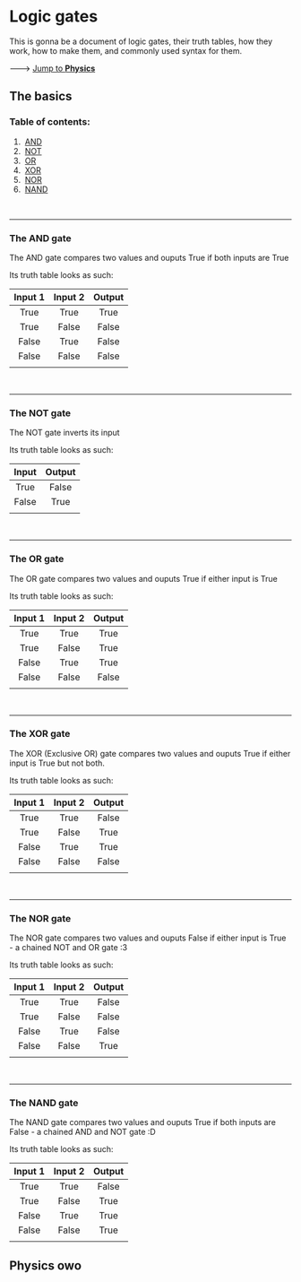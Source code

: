 # Logic gates  

This is gonna be a document of logic gates, their truth tables, how they work, how to make them, and commonly used syntax for them.  

​---> [Jump to **Physics**](#physics-owo)  

## The basics  

### Table of contents:​  

1. ​ [AND](#the-and-gate)​  
2. ​ [NOT](#the-not-gate)​  
3. ​ [OR](#the-or-gate)​  
4. ​ [XOR](#the-xor-gate)​  
5. ​ [NOR](#the-nor-gate)​  
6. ​ [NAND](#the-nand-gate)​  

​  

---  

### The AND gate  

The AND gate compares two values and ouputs True if both inputs are True  

Its truth table looks as such:​  

| Input 1 | Input 2 | Output |  
| :-----: | :-----: | :----: |  
| True    | True    | True   |  
| True    | False   | False  |  
| False   | True    | False  |  
| False   | False   | False  |  
| | | |  

​

---  

### The NOT gate  

The NOT gate inverts its input  

Its truth table looks as such:​  

| Input | Output |  
| :---: | :----: |  
| True  | False  |  
| False | True   |  
| | |  

​  

---  

### The OR gate  

The OR gate compares two values and ouputs True if either input is True  

Its truth table looks as such:​  

| Input 1 | Input 2 | Output |  
| :-----: | :-----: | :----: |  
| True    | True    | True   |  
| True    | False   | True   |  
| False   | True    | True   |  
| False   | False   | False  |  
| | | |  

​  

---  

### The XOR gate  

The XOR (Exclusive OR) gate compares two values and ouputs True if either input is True but not both.  

Its truth table looks as such:​  

| Input 1 | Input 2 | Output |  
| :-----: | :-----: | :----: |  
| True    | True    | False  |  
| True    | False   | True   |  
| False   | True    | True   |  
| False   | False   | False  |  
| | | |  

​

---  

### The NOR gate  

The NOR gate compares two values and ouputs False if either input is True - a chained NOT and OR gate :3  

Its truth table looks as such:​  

| Input 1 | Input 2 | Output |  
| :-----: | :-----: | :----: |  
| True    | True    | False  |  
| True    | False   | False  |  
| False   | True    | False  |  
| False   | False   | True   |  
| | | |  

​  

---  

### The NAND gate  

The NAND gate compares two values and ouputs True if both inputs are False - a chained AND and NOT gate :D  

Its truth table looks as such:​  

| Input 1 | Input 2 | Output |  
| :-----: | :-----: | :----: |  
| True    | True    | False  |  
| True    | False   | True   |  
| False   | True    | True   |  
| False   | False   | True   |  
| | | |  

## Physics owo  
